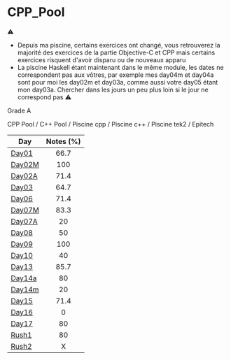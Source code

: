 # CPP_Pool

⚠️ 
- Depuis ma piscine, certains exercices ont changé, vous retrouverez la majorité des exercices de la partie Objective-C et CPP mais certains exercices risquent d'avoir disparu ou de nouveaux apparu
- La piscine Haskell étant maintenant dans le même module, les dates ne correspondent pas aux vôtres, par exemple mes day04m et day04a sont pour moi les day02m et day03a, comme aussi votre day05 étant mon day03a. Chercher dans les jours un peu plus loin si le jour ne correspond pas
⚠️ 

Grade A

CPP Pool / C++ Pool / Piscine cpp / Piscine c++ / Piscine tek2 / Epitech

| Day                                                                          | Notes (%)  |
| ---------------------------------------------------------------------------- | :--------: |
| [Day01](https://github.com/alanschnegg/CPP_Pool/tree/main/cpp_d01_2019)      | 66.7       |
| [Day02M](https://github.com/alanschnegg/CPP_Pool/tree/main/cpp_d02m_2019)  | 100        |
| [Day02A](https://github.com/alanschnegg/CPP_Pool/tree/main/cpp_d02a_2019)  | 71.4       |
| [Day03](https://github.com/alanschnegg/CPP_Pool/tree/main/cpp_d03_2019)    | 64.7       |
| [Day06](https://github.com/alanschnegg/CPP_Pool/tree/main/cpp_d06_2019)    | 71.4       |
| [Day07M](https://github.com/alanschnegg/CPP_Pool/tree/main/cpp_d07m_2019)  | 83.3       |
| [Day07A](https://github.com/alanschnegg/CPP_Pool/tree/main/cpp_d07a_2019)  | 20         |
| [Day08](https://github.com/alanschnegg/CPP_Pool/tree/main/cpp_d08_2019)    | 50         |
| [Day09](https://github.com/alanschnegg/CPP_Pool/tree/main/cpp_d09_2019)    | 100        |
| [Day10](https://github.com/alanschnegg/CPP_Pool/tree/main/cpp_d10_2019)    | 40         |
| [Day13](https://github.com/alanschnegg/CPP_Pool/tree/main/cpp_d13_2019)    | 85.7       |
| [Day14a](https://github.com/alanschnegg/CPP_Pool/tree/main/cpp_d14a_2019)  | 80         |
| [Day14m](https://github.com/alanschnegg/CPP_Pool/tree/main/cpp_d14m_2019)  | 20         |
| [Day15](https://github.com/alanschnegg/CPP_Pool/tree/main/cpp_d15_2019)    | 71.4       |
| [Day16](https://github.com/alanschnegg/CPP_Pool/tree/main/cpp_d16_2019)    | 0          |
| [Day17](https://github.com/alanschnegg/CPP_Pool/tree/main/cpp_d17_2019)    | 80         |
| [Rush1](https://github.com/alanschnegg/CPP_Pool/tree/main/cpp_rush1_2019)    | 80         |
| [Rush2](https://github.com/alanschnegg/CPP_Pool/tree/main/cpp_rush2_2019)    | X          |
